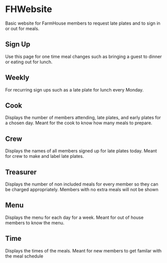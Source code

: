 # FHWebsite
Basic website for FarmHouse members to request late plates and to sign in or out for meals.

## Sign Up
Use this page for one time meal changes such as bringing a guest to dinner or eating out for lunch.

## Weekly
For recurring sign ups such as a late plate for lunch every Monday.

## Cook
Displays the number of members attending, late plates, and early plates for a chosen day. Meant for the cook to know how many meals to prepare.

## Crew
Displays the names of all members signed up for late plates today. Meant for crew to make and label late plates.

## Treasurer
Displays the number of non included meals for every member so they can be charged appropriately. Members with no extra meals will not be shown

## Menu
Displays the menu for each day for a week. Meant for out of house members to know the menu.

## Time
Displays the times of the meals. Meant for new members to get familar with the meal schedule
